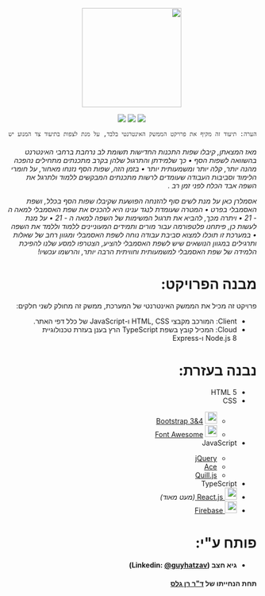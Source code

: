 <div dir="rtl">
<p align="center">
  <a href="https://asmlearn.com/"><img src="https://asm-learn.web.app/img/ASMLearnLogoBlack.png" width="200"></a>
</p>
<p align="center">
   <a href="https://solanoam.github.io/assembler-submit-engine/"><img src="https://img.shields.io/badge/Engine-Docs-lightgray"></a>
   <a href="https://firebase.google.com/docs/web/setup?authuser=0#from-the-cdn/"><img src="https://img.shields.io/badge/Firebase-v7.19.0-blue"></a>
   <a href="https://asmlearn.com/"><img src="https://img.shields.io/badge/Version-v1.0.0-lightblue"></a>
</p>

```diff
הערה: תיעוד זה מקיף את פרויקט הממשק האינטרנטי בלבד, על מנת לצפות בתיעוד צד המנוע יש להכנס לקישור שבתגיות 
```
<h6>
מאז המצאתן, קיבלו שפות התכנות החדישות תשומת לב נרחבת ברחבי האינטרנט בהשוואה לשפות הסף • כך שלמידתן והתרגול שלהן בקרב מתכנתים מתחילים נהפכה מהנה יותר, קלה יותר ומשמעותית יותר • בזמן הזה, שפות הסף נזנחו מאחור, על חומרי הלימוד וסביבות העבודה שעומדים לרשות מתכנתים המבקשים ללמוד ולתרגל את השפה אבד הכלח לפני זמן רב .

אסמלרן כאן על מנת לשים סוף להזנחה הפושעת שקיבלו שפות הסף בכלל, ושפת האסמבלי בפרט • המטרה שעומדת לנגד ענינו היא להכניס את שפת האסמבלי למאה ה - 21 • ויתרה מכך, להביא את תרגול המשימות של השפה למאה ה - 21 • על מנת לעשות כן, פיתחנו פלטפורמה עבור מורים ותמידים המעוניינים ללמוד וללמד את השפה • במערכת זו תוכלו למצוא סביבת עבודה נוחה לשפת האסמבלי ומגוון רחב של שאלות ותרגילים במגוון הנושאים שיש לשפת האסמבלי להציע, הצטרפו למסע שלנו להפיכת הלמידה של שפת האסמבלי למשמעותית וחוויתית הרבה יותר, והרשמו עכשיו!
</h6>

# מבנה הפרויקט:
פרויקט זה מכיל את הממשק האינטרנטי של המערכת, ממשק זה מחולק לשני חלקים:
- Client: המורכב מקבצי HTML, CSS ו-JavaScript של כלל דפי האתר.
- Cloud: המכיל קובץ בשפת TypeScript הרץ בענן בעזרת טכנולוגיית Node.js 8 ו-Express
# נבנה בעזרת:
<ul>
  <li>HTML 5</li>  
  <li>CSS</li> 
    <ul>
      <li>
        <img style="object-fit: contain" src="https://i.dlpng.com/static/png/432835_preview.png" width="24"/> 
        <a href="https://getbootstrap.com/">Bootstrap 3&4</a>
      </li>
      <li>
        <img 
             style="object-fit: contain" 
             src="https://res.cloudinary.com/tipsmoon/image/upload/$wpsize_!_cld_full!,w_300,h_300,c_scale/v1589727839/font-awesome-logo.png" width="24"/> 
        <a href="https://fontawesome.com/">Font Awesome</a>
      </li> 
    </ul> 
  <li>JavaScript</li> 
  <ul>
      <li><a href="https://code.jquery.com/">jQuery</a></li> 
      <li><a href="https://ace.c9.io/">Ace</a></li>
      <li><a href="https://quilljs.com/">Quill.js</a></li>
  </ul> 
  <li>TypeScript</li> 
  <li>
    <a href="https://reactjs.org/" target="_blank">
      <img style="object-fit: contain" src="https://www.react-israel.co.il/wp-content/uploads/2019/05/React.js_logo-512.png" width="24"> React.js
    </a><i>(מעט מאוד)</i>
  </li> 
  
  <li>
    <a href="https://firebase.google.com/" target="_blank">
      <img src="https://www.gstatic.com/mobilesdk/160503_mobilesdk/logo/2x/firebase_28dp.png" width="24"> Firebase
    </a>
</li> 
</ul>   

# פותח ע"י:
<ul>
  <li><h4>גיא חצב (Linkedin: <a href="https://www.linkedin.com/in/guyhatzav/">@guyhatzav</a>)</h4></li>
</ul>
<h4>תחת הנחייתו של <a href="https://www.eng.biu.ac.il/gellesr/">ד"ר רן גלס</a></h4>

</div>

